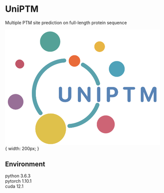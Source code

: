 # UniPTM

Multiple PTM site prediction on full-length protein sequence   

![Image text](https://github.com/TransPTM/UniPTM/blob/main/logo.png) { width: 200px; }

## Environment
python 3.6.3  
pytorch 1.10.1  
cuda 12.1
